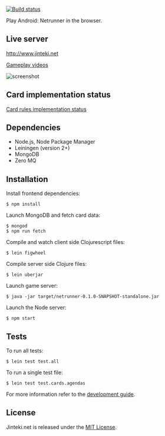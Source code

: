 [![Build status](https://circleci.com/gh/mtgred/netrunner/tree/master.svg?style=shield)](https://circleci.com/gh/mtgred/netrunner)

Play Android: Netrunner in the browser.

## Live server

http://www.jinteki.net

[Gameplay videos](https://www.youtube.com/results?search_query=jinteki.net)

![screenshot](http://i.imgur.com/xkxOMHc.jpg)


## Card implementation status


[Card rules implementation status](https://docs.google.com/spreadsheets/d/1ICv19cNjSaW9C-DoEEGH3iFt09PBTob4CAutGex0gnE/pubhtml)


## Dependencies

* Node.js, Node Package Manager
* Leiningen (version 2+)
* MongoDB
* Zero MQ


## Installation

Install frontend dependencies:

```
$ npm install
```

Launch MongoDB and fetch card data:

```
$ mongod
$ npm run fetch
```

Compile and watch client side Clojurescript files:

```
$ lein figwheel
```

Compile server side Clojure files:

```
$ lein uberjar
```

Launch game server:

```
$ java -jar target/netrunner-0.1.0-SNAPSHOT-standalone.jar
```

Launch the Node server:

```
$ npm start
```

## Tests

To run all tests:

```
$ lein test test.all
```

To run a single test file:
```
$ lein test test.cards.agendas
```


For more information refer to the [development guide](https://github.com/mtgred/netrunner/wiki/Getting-Started-with-Development).

## License

Jinteki.net is released under the [MIT License](http://www.opensource.org/licenses/MIT).
